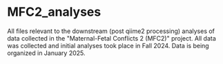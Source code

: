 # MFC2_analyses
All files relevant to the downstream (post qiime2 processing) analyses of data collected in the "Maternal-Fetal Conflicts 2 (MFC2)" project. All data was collected and initial analyses took place in Fall 2024. Data is being organized in January 2025.
